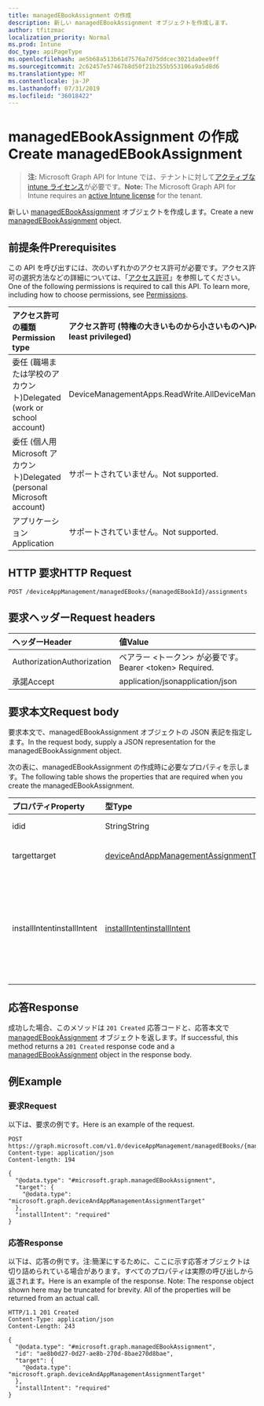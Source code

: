 ```yaml
---
title: managedEBookAssignment の作成
description: 新しい managedEBookAssignment オブジェクトを作成します。
author: tfitzmac
localization_priority: Normal
ms.prod: Intune
doc_type: apiPageType
ms.openlocfilehash: ae5b68a513b61d7576a7d75ddcec3021da0ee9ff
ms.sourcegitcommit: 2c62457e57467b8d50f21b255b553106a9a5d8d6
ms.translationtype: MT
ms.contentlocale: ja-JP
ms.lasthandoff: 07/31/2019
ms.locfileid: "36018422"
---
```

# <a name="create-managedebookassignment"></a><span data-ttu-id="5dfaf-103">managedEBookAssignment の作成</span><span class="sxs-lookup"><span data-stu-id="5dfaf-103">Create managedEBookAssignment</span></span>

> <span data-ttu-id="5dfaf-104">**注:** Microsoft Graph API for Intune では、テナントに対して[アクティブな intune ライセンス](https://go.microsoft.com/fwlink/?linkid=839381)が必要です。</span><span class="sxs-lookup"><span data-stu-id="5dfaf-104">**Note:** The Microsoft Graph API for Intune requires an [active Intune license](https://go.microsoft.com/fwlink/?linkid=839381) for the tenant.</span></span>

<span data-ttu-id="5dfaf-105">新しい [managedEBookAssignment](../resources/intune-books-managedebookassignment.md) オブジェクトを作成します。</span><span class="sxs-lookup"><span data-stu-id="5dfaf-105">Create a new [managedEBookAssignment](../resources/intune-books-managedebookassignment.md) object.</span></span>

## <a name="prerequisites"></a><span data-ttu-id="5dfaf-106">前提条件</span><span class="sxs-lookup"><span data-stu-id="5dfaf-106">Prerequisites</span></span>
<span data-ttu-id="5dfaf-p101">この API を呼び出すには、次のいずれかのアクセス許可が必要です。アクセス許可の選択方法などの詳細については、「[アクセス許可](/graph/permissions-reference)」を参照してください。</span><span class="sxs-lookup"><span data-stu-id="5dfaf-p101">One of the following permissions is required to call this API. To learn more, including how to choose permissions, see [Permissions](/graph/permissions-reference).</span></span>

|<span data-ttu-id="5dfaf-109">アクセス許可の種類</span><span class="sxs-lookup"><span data-stu-id="5dfaf-109">Permission type</span></span>|<span data-ttu-id="5dfaf-110">アクセス許可 (特権の大きいものから小さいものへ)</span><span class="sxs-lookup"><span data-stu-id="5dfaf-110">Permissions (from most to least privileged)</span></span>|
|:---|:---|
|<span data-ttu-id="5dfaf-111">委任 (職場または学校のアカウント)</span><span class="sxs-lookup"><span data-stu-id="5dfaf-111">Delegated (work or school account)</span></span>|<span data-ttu-id="5dfaf-112">DeviceManagementApps.ReadWrite.All</span><span class="sxs-lookup"><span data-stu-id="5dfaf-112">DeviceManagementApps.ReadWrite.All</span></span>|
|<span data-ttu-id="5dfaf-113">委任 (個人用 Microsoft アカウント)</span><span class="sxs-lookup"><span data-stu-id="5dfaf-113">Delegated (personal Microsoft account)</span></span>|<span data-ttu-id="5dfaf-114">サポートされていません。</span><span class="sxs-lookup"><span data-stu-id="5dfaf-114">Not supported.</span></span>|
|<span data-ttu-id="5dfaf-115">アプリケーション</span><span class="sxs-lookup"><span data-stu-id="5dfaf-115">Application</span></span>|<span data-ttu-id="5dfaf-116">サポートされていません。</span><span class="sxs-lookup"><span data-stu-id="5dfaf-116">Not supported.</span></span>|

## <a name="http-request"></a><span data-ttu-id="5dfaf-117">HTTP 要求</span><span class="sxs-lookup"><span data-stu-id="5dfaf-117">HTTP Request</span></span>
<!-- {
  "blockType": "ignored"
}
-->
``` http
POST /deviceAppManagement/managedEBooks/{managedEBookId}/assignments
```

## <a name="request-headers"></a><span data-ttu-id="5dfaf-118">要求ヘッダー</span><span class="sxs-lookup"><span data-stu-id="5dfaf-118">Request headers</span></span>
|<span data-ttu-id="5dfaf-119">ヘッダー</span><span class="sxs-lookup"><span data-stu-id="5dfaf-119">Header</span></span>|<span data-ttu-id="5dfaf-120">値</span><span class="sxs-lookup"><span data-stu-id="5dfaf-120">Value</span></span>|
|:---|:---|
|<span data-ttu-id="5dfaf-121">Authorization</span><span class="sxs-lookup"><span data-stu-id="5dfaf-121">Authorization</span></span>|<span data-ttu-id="5dfaf-122">ベアラー &lt;トークン&gt; が必要です。</span><span class="sxs-lookup"><span data-stu-id="5dfaf-122">Bearer &lt;token&gt; Required.</span></span>|
|<span data-ttu-id="5dfaf-123">承諾</span><span class="sxs-lookup"><span data-stu-id="5dfaf-123">Accept</span></span>|<span data-ttu-id="5dfaf-124">application/json</span><span class="sxs-lookup"><span data-stu-id="5dfaf-124">application/json</span></span>|

## <a name="request-body"></a><span data-ttu-id="5dfaf-125">要求本文</span><span class="sxs-lookup"><span data-stu-id="5dfaf-125">Request body</span></span>
<span data-ttu-id="5dfaf-126">要求本文で、managedEBookAssignment オブジェクトの JSON 表記を指定します。</span><span class="sxs-lookup"><span data-stu-id="5dfaf-126">In the request body, supply a JSON representation for the managedEBookAssignment object.</span></span>

<span data-ttu-id="5dfaf-127">次の表に、managedEBookAssignment の作成時に必要なプロパティを示します。</span><span class="sxs-lookup"><span data-stu-id="5dfaf-127">The following table shows the properties that are required when you create the managedEBookAssignment.</span></span>

|<span data-ttu-id="5dfaf-128">プロパティ</span><span class="sxs-lookup"><span data-stu-id="5dfaf-128">Property</span></span>|<span data-ttu-id="5dfaf-129">型</span><span class="sxs-lookup"><span data-stu-id="5dfaf-129">Type</span></span>|<span data-ttu-id="5dfaf-130">説明</span><span class="sxs-lookup"><span data-stu-id="5dfaf-130">Description</span></span>|
|:---|:---|:---|
|<span data-ttu-id="5dfaf-131">id</span><span class="sxs-lookup"><span data-stu-id="5dfaf-131">id</span></span>|<span data-ttu-id="5dfaf-132">String</span><span class="sxs-lookup"><span data-stu-id="5dfaf-132">String</span></span>|<span data-ttu-id="5dfaf-133">エンティティのキー。</span><span class="sxs-lookup"><span data-stu-id="5dfaf-133">Key of the entity.</span></span>|
|<span data-ttu-id="5dfaf-134">target</span><span class="sxs-lookup"><span data-stu-id="5dfaf-134">target</span></span>|[<span data-ttu-id="5dfaf-135">deviceAndAppManagementAssignmentTarget</span><span class="sxs-lookup"><span data-stu-id="5dfaf-135">deviceAndAppManagementAssignmentTarget</span></span>](../resources/intune-shared-deviceandappmanagementassignmenttarget.md)|<span data-ttu-id="5dfaf-136">電子ブックの割り当て先。</span><span class="sxs-lookup"><span data-stu-id="5dfaf-136">The assignment target for eBook.</span></span>|
|<span data-ttu-id="5dfaf-137">installIntent</span><span class="sxs-lookup"><span data-stu-id="5dfaf-137">installIntent</span></span>|[<span data-ttu-id="5dfaf-138">installIntent</span><span class="sxs-lookup"><span data-stu-id="5dfaf-138">installIntent</span></span>](../resources/intune-shared-installintent.md)|<span data-ttu-id="5dfaf-139">電子ブックのインストールの目的。</span><span class="sxs-lookup"><span data-stu-id="5dfaf-139">The install intent for eBook.</span></span> <span data-ttu-id="5dfaf-140">可能な値は、`available`、`required`、`uninstall`、`availableWithoutEnrollment` です。</span><span class="sxs-lookup"><span data-stu-id="5dfaf-140">Possible values are: `available`, `required`, `uninstall`, `availableWithoutEnrollment`.</span></span>|



## <a name="response"></a><span data-ttu-id="5dfaf-141">応答</span><span class="sxs-lookup"><span data-stu-id="5dfaf-141">Response</span></span>
<span data-ttu-id="5dfaf-142">成功した場合、このメソッドは `201 Created` 応答コードと、応答本文で [managedEBookAssignment](../resources/intune-books-managedebookassignment.md) オブジェクトを返します。</span><span class="sxs-lookup"><span data-stu-id="5dfaf-142">If successful, this method returns a `201 Created` response code and a [managedEBookAssignment](../resources/intune-books-managedebookassignment.md) object in the response body.</span></span>

## <a name="example"></a><span data-ttu-id="5dfaf-143">例</span><span class="sxs-lookup"><span data-stu-id="5dfaf-143">Example</span></span>

### <a name="request"></a><span data-ttu-id="5dfaf-144">要求</span><span class="sxs-lookup"><span data-stu-id="5dfaf-144">Request</span></span>
<span data-ttu-id="5dfaf-145">以下は、要求の例です。</span><span class="sxs-lookup"><span data-stu-id="5dfaf-145">Here is an example of the request.</span></span>
``` http
POST https://graph.microsoft.com/v1.0/deviceAppManagement/managedEBooks/{managedEBookId}/assignments
Content-type: application/json
Content-length: 194

{
  "@odata.type": "#microsoft.graph.managedEBookAssignment",
  "target": {
    "@odata.type": "microsoft.graph.deviceAndAppManagementAssignmentTarget"
  },
  "installIntent": "required"
}
```

### <a name="response"></a><span data-ttu-id="5dfaf-146">応答</span><span class="sxs-lookup"><span data-stu-id="5dfaf-146">Response</span></span>
<span data-ttu-id="5dfaf-p103">以下は、応答の例です。注:簡潔にするために、ここに示す応答オブジェクトは切り詰められている場合があります。すべてのプロパティは実際の呼び出しから返されます。</span><span class="sxs-lookup"><span data-stu-id="5dfaf-p103">Here is an example of the response. Note: The response object shown here may be truncated for brevity. All of the properties will be returned from an actual call.</span></span>
``` http
HTTP/1.1 201 Created
Content-Type: application/json
Content-Length: 243

{
  "@odata.type": "#microsoft.graph.managedEBookAssignment",
  "id": "ae8b0d27-0d27-ae8b-270d-8bae270d8bae",
  "target": {
    "@odata.type": "microsoft.graph.deviceAndAppManagementAssignmentTarget"
  },
  "installIntent": "required"
}
```



